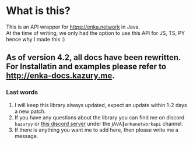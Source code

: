 # What is this?

This is an API wrapper for https://enka.network in Java.
<br> At the time of writing, we only had the option to use this API for JS, TS, PY hence why I made this :)

## As of version 4.2, all docs have been rewritten. For Installatin and examples please refer to http://enka-docs.kazury.me.

### Last words
1. I will keep this library always updated, expect an update within 1-2 days a new patch.
2. If you have any questions about the library you can find me on discord ``kazuryy`` or [this discord server](https://discord.gg/CuXPVGJDhk) under the ``𝖩𝖠𝖵𝖠┃enkanetworkapi`` channel.
3. If there is anything you want me to add here, then please write me a message.
